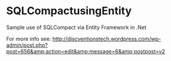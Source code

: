 SQLCompactusingEntity
=====================

Sample use of SQLCompact via Entity Framework in .Net

For more info see: http://discventionstech.wordpress.com/wp-admin/post.php?post=656&amp;action=edit&amp;message=6&amp;postpost=v2
